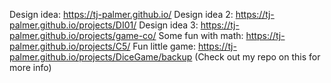 Design idea: https://tj-palmer.github.io/
Design idea 2: https://tj-palmer.github.io/projects/DI01/
Design idea 3: https://tj-palmer.github.io/projects/game-co/
Some fun with math: https://tj-palmer.github.io/projects/C5/
Fun little game: https://tj-palmer.github.io/projects/DiceGame/backup (Check out my repo on this for more info)
